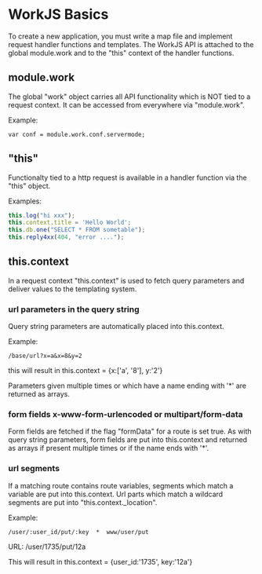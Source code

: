 # WorkJS Basics

To create a new application, you must write a map file and implement request handler functions and templates.
The WorkJS API is attached to the global module.work and to the "this" context of the handler functions.

## module.work

The global "work" object carries all API functionality which is NOT tied to a request context.
It can be accessed from everywhere via "module.work".

Example:
~~~
var conf = module.work.conf.servermode;
~~~

## "this"

Functionalty tied to a http request is available in a handler function via the "this" object.

Examples:
~~~javascript
this.log("hi xxx");   
this.context.title = 'Hello World';
this.db.one("SELECT * FROM sometable");
this.reply4xx(404, "error ....");
~~~

## this.context

In a request context "this.context" is used to fetch query parameters and deliver values to the templating system.

### url parameters in the query string

Query string parameters are automatically placed into this.context.

Example:
~~~
/base/url?x=a&x=8&y=2
~~~

this will result in this.context = {x:['a', '8'], y:'2'}

Parameters given multiple times or which have a name ending with '*' 
are returned as arrays.

### form fields x-www-form-urlencoded or multipart/form-data

Form fields are fetched if the flag "formData" for a route is set true.
As with query string parameters, form fields are put into this.context
and returned as arrays if present multiple times or if the name ends with '*'.

### url segments

If a matching route contains route variables,
segments which match a variable are put into this.context.
Url parts which match a wildcard segments are put into "this.context._location".

Example:
~~~nohighlight
/user/:user_id/put/:key  *  www/user/put
~~~

URL: /user/1735/put/12a

This will result in this.context = {user_id:'1735', key:'12a'}

